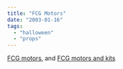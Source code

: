 ```yaml
---
title: "FCG Motors"
date: "2003-01-16"
tags: 
  - "halloween"
  - "props"
---
```


[FCG motors](http://www.geocities.com/alexander_roger), and [FCG motors and kits](www.thehauntingat150.tk)
